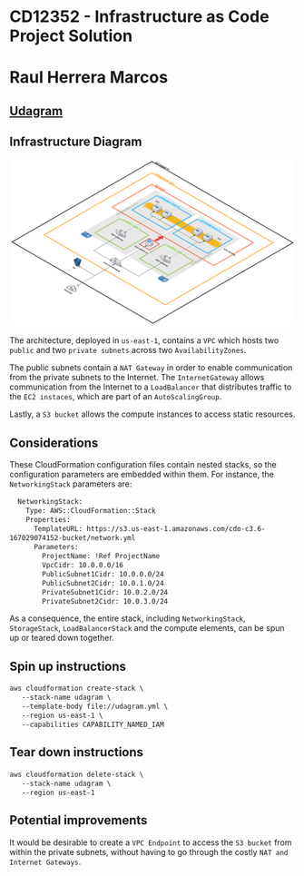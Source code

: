 # CD12352 - Infrastructure as Code Project Solution
# Raul Herrera Marcos
## [Udagram](http://udagra-loadb-vafpvdp0byyh-448448295.us-east-1.elb.amazonaws.com)

## Infrastructure Diagram
![Alt text](infrastructure.svg)

The architecture, deployed in ```us-east-1```, contains a ```VPC``` which hosts two ```public``` and two ```private subnets``` across two ```AvailabilityZones```. 

The public subnets contain a ```NAT Gateway``` in order to enable communication from the private subnets to the Internet. The ```InternetGateway``` allows communication from the Internet to a ```LoadBalancer``` that distributes traffic to the ```EC2 instaces```, which are part of an ```AutoScalingGroup```.

Lastly, a ```S3 bucket``` allows the compute instances to access static resources.

## Considerations
These CloudFormation configuration files contain nested stacks, so the configuration parameters are embedded within them. For instance, the ```NetworkingStack``` parameters are:
```
  NetworkingStack:
    Type: AWS::CloudFormation::Stack
    Properties:
      TemplateURL: https://s3.us-east-1.amazonaws.com/cdo-c3.6-167029074152-bucket/network.yml
      Parameters:
        ProjectName: !Ref ProjectName
        VpcCidr: 10.0.0.0/16
        PublicSubnet1Cidr: 10.0.0.0/24
        PublicSubnet2Cidr: 10.0.1.0/24
        PrivateSubnet1Cidr: 10.0.2.0/24
        PrivateSubnet2Cidr: 10.0.3.0/24
```
As a consequence, the entire stack, including ```NetworkingStack```, ```StorageStack```, ```LoadBalancerStack``` and the compute elements, can be spun up or teared down together.

## Spin up instructions
```
aws cloudformation create-stack \
   --stack-name udagram \
   --template-body file://udagram.yml \
   --region us-east-1 \
   --capabilities CAPABILITY_NAMED_IAM
```

## Tear down instructions
```
aws cloudformation delete-stack \
   --stack-name udagram \
   --region us-east-1
```

## Potential improvements
It would be desirable to create a ```VPC Endpoint``` to access the ```S3 bucket``` from within the private subnets, without having to go through the costly ```NAT and Internet Gateways```.
